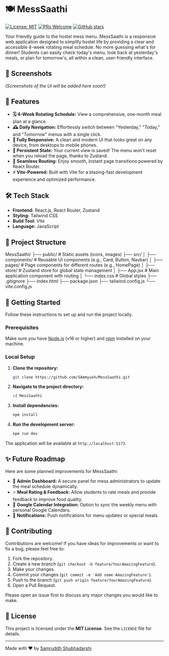# 🍽️ MessSaathi

[![License: MIT](https://img.shields.io/badge/License-MIT-yellow.svg)](https://opensource.org/licenses/MIT)
[![PRs Welcome](https://img.shields.io/badge/PRs-welcome-brightgreen.svg?style=flat-square)](http://makeapullrequest.com)
[![GitHub stars](https://img.shields.io/github/stars/SAmmyuxh/MessSaathi?style=social)](https://github.com/SAmmyuxh/MessSaathi/stargazers)

Your friendly guide to the hostel mess menu. MessSaathi is a responsive web application designed to simplify hostel life by providing a clear and accessible 4-week rotating meal schedule. No more guessing what's for dinner! Students can easily check today's menu, look back at yesterday's meals, or plan for tomorrow's, all within a clean, user-friendly interface.

## 📸 Screenshots

*(Screenshots of the UI will be added here soon!)*

<!-- 
Example:
![App Screenshot](https://via.placeholder.com/800x450.png?text=MessSaathi+UI+Preview) 
-->

## 🚀 Features

-   **🗓️ 4-Week Rotating Schedule:** View a comprehensive, one-month meal plan at a glance.
-   **🕰️ Daily Navigation:** Effortlessly switch between "Yesterday," "Today," and "Tomorrow" menus with a single click.
-   **📱 Fully Responsive:** A clean and modern UI that looks great on any device, from desktops to mobile phones.
-   **💾 Persistent State:** Your current view is saved! The menu won't reset when you reload the page, thanks to Zustand.
-   **🔗 Seamless Routing:** Enjoy smooth, instant page transitions powered by React Router.
-   **⚡ Vite-Powered:** Built with Vite for a blazing-fast development experience and optimized performance.

## 🛠️ Tech Stack

-   **Frontend:** React.js, React Router, Zustand
-   **Styling:** Tailwind CSS
-   **Build Tool:** Vite
-   **Language:** JavaScript

## 📁 Project Structure
MessSaathi/
├── public/ # Static assets (icons, images)
├── src/
│ ├── components/ # Reusable UI components (e.g., Card, Button, Navbar)
│ ├── pages/ # Page components for different routes (e.g., HomePage)
│ ├── store/ # Zustand store for global state management
│ ├── App.jsx # Main application component with routing
│ └── index.css # Global styles
├── .gitignore
├── index.html
├── package.json
├── tailwind.config.js
└── vite.config.js

## 🔧 Getting Started

Follow these instructions to set up and run the project locally.

### Prerequisites

Make sure you have [Node.js](https://nodejs.org/) (v16 or higher) and [npm](https://www.npmjs.com/) installed on your machine.

### Local Setup

1.  **Clone the repository:**
    ```bash
    git clone https://github.com/SAmmyuxh/MessSaathi.git
    ```
2.  **Navigate to the project directory:**
    ```bash
    cd MessSaathi
    ```
3.  **Install dependencies:**
    ```bash
    npm install
    ```
4.  **Run the development server:**
    ```bash
    npm run dev
    ```

The application will be available at `http://localhost:5173`.

## ✨ Future Roadmap

Here are some planned improvements for MessSaathi:

-   🔐 **Admin Dashboard:** A secure panel for mess administrators to update the meal schedule dynamically.
-   ⭐ **Meal Rating & Feedback:** Allow students to rate meals and provide feedback to improve food quality.
-   📅 **Google Calendar Integration:** Option to sync the weekly menu with personal Google Calendars.
-   🔔 **Notifications:** Push notifications for menu updates or special meals.

## 🤝 Contributing

Contributions are welcome! If you have ideas for improvements or want to fix a bug, please feel free to:

1.  Fork the repository.
2.  Create a new branch (`git checkout -b feature/YourAmazingFeature`).
3.  Make your changes.
4.  Commit your changes (`git commit -m 'Add some AmazingFeature'`).
5.  Push to the branch (`git push origin feature/YourAmazingFeature`).
6.  Open a Pull Request.

Please open an issue first to discuss any major changes you would like to make.

## 📜 License

This project is licensed under the **MIT License**. See the `LICENSE` file for details.

---

Made with ❤️ by [Samruddh Shubhadarshi](https://github.com/SAmmyuxh)
